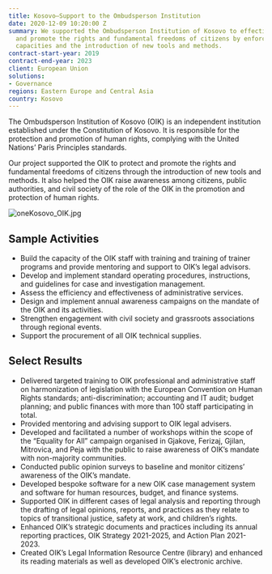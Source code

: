 ```yaml
---
title: Kosovo—Support to the Ombudsperson Institution
date: 2020-12-09 10:20:00 Z
summary: We supported the Ombudsperson Institution of Kosovo to effectively protect
  and promote the rights and fundamental freedoms of citizens by enforcement of institutional
  capacities and the introduction of new tools and methods.
contract-start-year: 2019
contract-end-year: 2023
client: European Union
solutions:
- Governance
regions: Eastern Europe and Central Asia
country: Kosovo
---
```


The Ombudsperson Institution of Kosovo (OIK) is an independent institution established under the Constitution of Kosovo. It is responsible for the protection and promotion of human rights, complying with the United Nations’ Paris Principles standards.

Our project supported the OIK to protect and promote the rights and fundamental freedoms of citizens through the introduction of new tools and methods. It also helped the OIK raise awareness among citizens, public authorities, and civil society of the role of the OIK in the promotion and protection of human rights.

![oneKosovo_OIK.jpg](/uploads/oneKosovo_OIK.jpg)

## Sample Activities

* Build the capacity of the OIK staff with training and training of trainer programs and provide mentoring and support to OIK’s legal advisors.
* Develop and implement standard operating procedures, instructions, and guidelines for case and investigation management.
* Assess the efficiency and effectiveness of administrative services.
* Design and implement annual awareness campaigns on the mandate of the OIK and its activities.
* Strengthen engagement with civil society and grassroots associations through regional events.
* Support the procurement of all OIK technical supplies.

## Select Results

* Delivered targeted training to OIK professional and administrative staff on harmonization of legislation with the European Convention on Human Rights standards; anti-discrimination; accounting and IT audit; budget planning; and public finances with more than 100 staff participating in total.
* Provided mentoring and advising support to OIK legal advisers.
* Developed and facilitated a number of workshops within the scope of the “Equality for All” campaign organised in Gjakove, Ferizaj, Gjilan, Mitrovica, and Peja with the public to raise awareness of OIK’s mandate with non-majority communities.
* Conducted public opinion surveys to baseline and monitor citizens’ awareness of the OIK’s mandate.
* Developed bespoke software for a new OIK case management system and software for human resources, budget, and finance systems.
* Supported OIK in different cases of legal analysis and reporting through the drafting of legal opinions, reports, and practices as they relate to topics of transitional justice, safety at work, and children’s rights.
* Enhanced OIK’s strategic documents and practices including its annual reporting practices, OIK Strategy 2021-2025, and Action Plan 2021-2023.
* Created OIK’s Legal Information Resource Centre (library) and enhanced its reading materials as well as developed OIK’s electronic archive.
